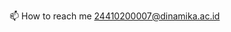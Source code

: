 

📫 How to reach me 24410200007@dinamika.ac.id



<!---
primeell/primeell is a ✨ special ✨ repository because its `README.md` (this file) appears on your GitHub profile.
You can click the Preview link to take a look at your changes.
--->

